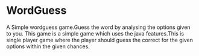 # WordGuess
A Simple wordguess game.Guess the word by analysing the options given to you.
This game is a simple game which uses the java features.This is single player game where the player should guess the correct for the given options within the given chances.
